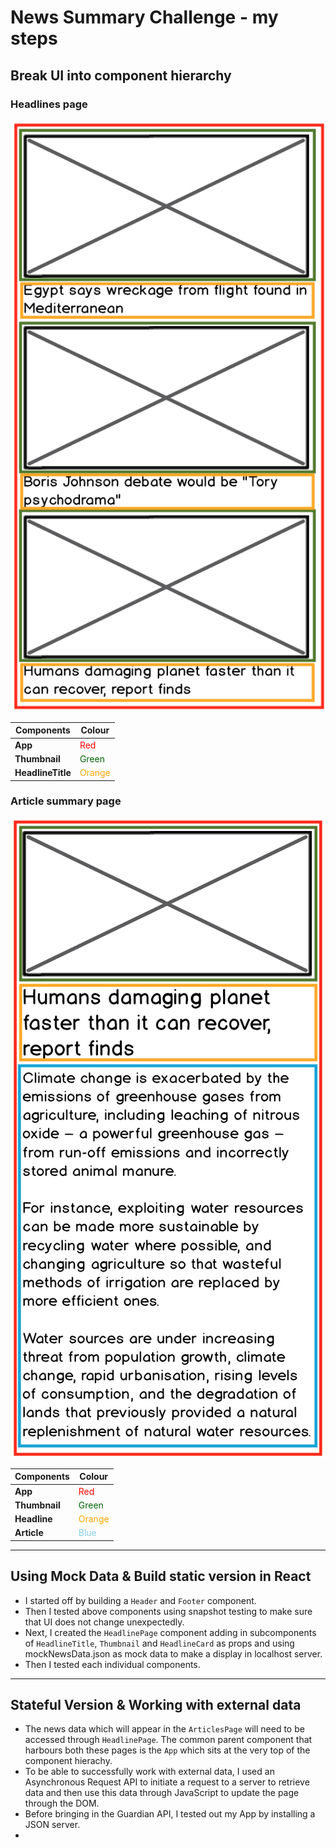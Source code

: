 # News Summary Challenge - my steps

## Break UI into component hierarchy

### Headlines page

![Headlines page mockup](/images/news-summary-project-headlines-page-mockup.png)

| Components        | Colour                                      |
| ----------------- | ------------------------------------------- |
| **App**           | <span style="color: red">Red</span>         |
| **Thumbnail**     | <span style="color: darkgreen">Green</span> |
| **HeadlineTitle** | <span style="color: orange">Orange</span>   |

### Article summary page

![Article page mockup](/images/news-summary-project-article-page-mockup.png)

| Components    | Colour                                      |
| ------------- | ------------------------------------------- |
| **App**       | <span style="color: red">Red</span>         |
| **Thumbnail** | <span style="color: darkgreen">Green</span> |
| **Headline**  | <span style="color: orange">Orange</span>   |
| **Article**   | <span style="color: skyblue">Blue</span>    |
---
## Using Mock Data & Build static version in React
- I started off by building a `Header` and `Footer` component.
- Then I tested above components using snapshot testing to make sure that UI does not change unexpectedly.
- Next, I created the `HeadlinePage` component adding in subcomponents of `HeadlineTitle`, `Thumbnail` and `HeadlineCard` as props and using mockNewsData.json as mock data to make a display in localhost server.
- Then I tested each individual components.
 --- 
## Stateful Version & Working with external data
- The news data which will appear in the `ArticlesPage` will need to be accessed through `HeadlinePage`. The common parent component that harbours both these pages is the `App` which sits at the very top of the component hierachy.
- To be able to successfully work with external data, I used an Asynchronous Request API to initiate a request to a server to retrieve data and then use this data through JavaScript to update the page through the DOM.
- Before bringing in the Guardian API, I tested out my App by installing a JSON server.
-  
